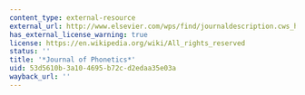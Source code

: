 ```yaml
---
content_type: external-resource
external_url: http://www.elsevier.com/wps/find/journaldescription.cws_home/622896/description#description
has_external_license_warning: true
license: https://en.wikipedia.org/wiki/All_rights_reserved
status: ''
title: '*Journal of Phonetics*'
uid: 53d5610b-3a10-4695-b72c-d2edaa35e03a
wayback_url: ''
---
```

